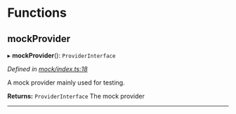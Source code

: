 

# Functions

<a id="mockprovider"></a>

##  mockProvider

▸ **mockProvider**(): `ProviderInterface`

*Defined in [mock/index.ts:18](https://github.com/polkadot-js/api/blob/bb114bc/packages/rpc-provider/src/mock/index.ts#L18)*

A mock provider mainly used for testing.

**Returns:** `ProviderInterface`
The mock provider

___

